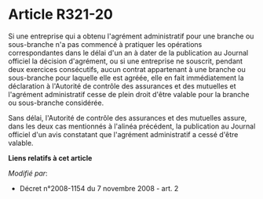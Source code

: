 # Article R321-20

Si une entreprise qui a obtenu l'agrément administratif pour une branche ou sous-branche n'a pas commencé à pratiquer les
opérations correspondantes dans le délai d'un an à dater de la publication au Journal officiel la décision d'agrément, ou si
une entreprise ne souscrit, pendant deux exercices consécutifs, aucun contrat appartenant à une branche ou sous-branche pour
laquelle elle est agréée, elle en fait immédiatement la déclaration à l'Autorité de contrôle des assurances et des mutuelles
et l'agrément administratif cesse de plein droit d'être valable pour la branche ou sous-branche considérée.

Sans délai, l'Autorité de contrôle des assurances et des mutuelles assure, dans les deux cas mentionnés à l'alinéa précédent,
la publication au Journal officiel d'un avis constatant que l'agrément administratif a cessé d'être valable.

**Liens relatifs à cet article**

_Modifié par_:

  - Décret n°2008-1154 du 7 novembre 2008 - art. 2
